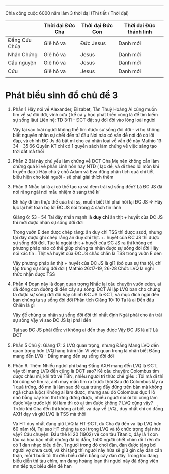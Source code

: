 
---
Chia công cuộc 6000 năm làm 3 thời đại 
(Thì tiết / Thời đại)

|               | Thời đại Đức Cha | Thời đại Đức Con | Thời đại Đức thánh linh |
| ------------- | ---------------- | ---------------- | ----------------------- |
| Đấng Cứu Chúa | Giê hô va        | Đức Jesus        | Danh mới                |
| Nhân Chứng    | Giê hô va        | Jesus            | Danh mới                |
| Cầu nguyện    | Giê hô va        | Jesus            | Danh mới                |
| Cứu           | Giê hô va        | Jesus            | Danh mới                |
|               |                  |                  |                         |


# Phát biểu sinh đồ chủ đề 3

1. Phần 1
	Hãy nói về Alexander, Elizabet, Tần Thuỷ Hoàng
	Ai cũng muốn tìm về sự đời đời, vĩnh cửu ( kể cả y học phát triển cũng là để tìm kiếm sự sống lâu)
	Liên hệ: TD 3:11 - ĐCT đặt sự đời đời vào lòng loài người

	Vậy tại sao loài người không thể tìm được sự sống đời đời - vì họ không biết nguyên nhân sự chết đến từ đâu
	Nơi nào có vấn đề nơi đó có lời đáp, và chính ĐC Js đã bật mí cho cả nhân loại về vấn đề này 
	Mathio 13: 34 - 35
	66 Quyển KT chỉ có 1 quyển sách làm chứng về việc sáng tạo trời đất mà thôi 
2. Phần 2
	Bài này chủ yếu làm chứng về ĐCT Cha Mẹ nên không cần làm chứng quá kĩ về phần Linh hồn hay NTD ( lạc đề, và đi theo lối mòn khi truyền đạo )
	Hãy chú ý chỗ Adam và Eva đừng phân tích quá chi tiết biểu hiện cho loài người - sẽ phải giải thích thêm 
3. Phần 3
	Nhắc lại là ai có thể tạo ra và đem trái sự sống đến? Là ĐC JS đã nói rằng ngài nói mầu nhiệm ở sáng thế kí 

	Bh hãy đi tìm thực thể của trái ss, muốn biết thì phải hỏi lại ĐC JS => Hãy lục lại hết toàn bọ lời ĐC JS nói trong 4 sách tin lành

	Giăng 6: 53 - 54
	Tai đây nhấn mạnh là **duy chỉ** ăn thịt + huyết của ĐC JS thì mới được nhận sự sống đời đời 

	Trong vườn E den được chép rằng: ăn duy chỉ TSS thì được ssdd, nhưng tại đây được ghi chép rằng ăn duy chỉ thịt. +. huyết của ĐC JS thì được sự sống đời đời,
	Tức là ngoài thịt + huyết của ĐC JS ra thì không có phương pháp nào có thể giúp chúng ta nhận được sự sống đời đời
	Hãy nói xác tín : Thịt và huyết của ĐC JS chắc chắn là TSS trong vuờn E den 

	Vậy phương pháp ăn thịt + huyết của ĐC JS là gì?
	(bỏ qua sự tha tội, chỉ tập trung sự sống đời đời )
	Mathio 26:17-19, 26-28
	Chốt: LVQ là nghi thức nhận được TSS 
	
4.  Phần 4 
	Đoạn này là đoạn quan trọng
	Nhắc lại câu chuyện vườn eden, ai đã đóng con đường đi đến cây sự sống: ĐCT
	Ai lập LVQ ban cho chúng ta được sự sống đời đời 
	Vậy chính ĐC JS là ĐCT, và mục đích ngài đến ban chúng ta sự sống đời đời
	Phân tích Giăng 10: 10
	Ta là ai
	Đến đâu
	Chiên là gì

	Vậy để chúng ta nhận sự sống đời đời thì nhất định Ngài phải cho ăn trái sự sống 
	Vậy vì sao ĐC JS lại phải đến 

	Tại sao ĐC JS phải đến: vì không ai đến thay được
	Vậy ĐC JS là ai? Là ĐCT 
5. Phần 5
	Chú ý: Giăng 17: 3
	LVQ quan trọng, nhưng Đấng Mang LVQ đến quan trọng hơn LVQ hàng trăm lần
	Vì việc quan trọng là nhận biết Đấng mang đến LVQ - Đấng mang đến sự sống đời đời 
6. Phần 6. Thêm 
	Nhiều người phỉ báng Đấng AXH mang đến LVQ là ĐCT, vậy tôi mang LVQ đến cũng là ĐCT sao? 
	Kể câu chuyện: Colombus tìm được châu mĩ, khi trở về TBN, nhiều người tri thức chế giễu : Tôi mà đi thì tôi cũng sẽ tìm ra, anh may mắn tìm ra trước thôi
	Sau đó Colombus lấy ra 1 quả trứng, đố mn là làm sao để quả trứng đấy đứng trên bàn mà không ngã (chưa luộc)
	Không ai làm được, nhưng sau đó Colombus đục 1 lỗ nhỏ bằng cây kim thì trứng đứng được, nhiều người nói ôi tôi cũng làm được
	Vậy trước khi tôi làm thì có ai tìm được không ? 
	LVQ cũng vậy? Trước khi Cha đến thì không ai biết và dạy về LVQ , duy nhất chỉ có đấng AXH dạy và giữ LVQ là TSS mà thôi
	
	Và HT duy nhất đang giữ LVQ là HT ĐCT, dù Cha đã đến và lập LVQ hơn 60 năm rồi, 
	Tại sao HT chúng ta coi trọng LVQ và tổ chức trọng đại như vậy? 
	Câu chuyện: Đầu thế kỉ 20 (1902) về con tàu Titanic, đây là 1 con tàu xa hoa bậc nhất nhưng đã bị đắm, 1500 người chết chìm rồi
	Trên đó có 1 dàn nhạc biểu diễn, 1 người trong đó chơi đàn, đàn được tặng bởi người vợ chưa cưới, và khi tặng thì người này hứa sẽ giữ gìn cây đàn cẩn thận, mỗi 1 buổi tối thì đều biểu diễn bằng cây đàn đấy
	Trong lúc đang biểu diễn thì tàu chìm, mn đang hoảng loạn thì người này đã động viên mn tiếp tục biểu diễn để han